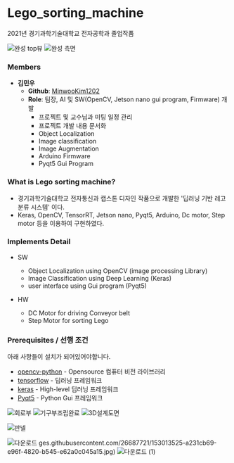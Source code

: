 # Lego_sorting_machine
2021년 경기과학기술대학교 전자공학과 졸업작품

![완성 top뷰](https://user-images.githubusercontent.com/26687721/153013511-20207550-eeca-41c2-84ce-20514b09614d.jpg)
![완성 측면](https://user-images.githubusercontent.com/26687721/153013525-a231cb69-e96f-4820-b545-e62a0c045a15.jpg)

### Members

- **김민우**
  - **Github**: [MinwooKim1202](https://github.com/MinwooKim1202)
  - **Role**: 팀장, AI 및 SW(OpenCV, Jetson nano gui program, Firmware) 개발 
    - 프로젝트 및 교수님과 미팅 일정 관리
    - 프로젝트 개발 내용 문서화
    - Object Localization
    - Image classification
    - Image Augmentation
    - Arduino Firmware
    - Pyqt5 Gui Program
 
 ### What is Lego sorting machine?
- 경기과학기술대학교 전자통신과 캡스톤 디자인 작품으로 개발한 '딥러닝 기반 레고 분류 시스템' 이다.
- Keras, OpenCV, TensorRT, Jetson nano, Pyqt5, Arduino, Dc motor, Step motor 등을 이용하여 구현하였다.


### Implements Detail
- SW
  - Object Localization using OpenCV (image processing Library)
  - Image Classification using Deep Learning (Keras)
  - user interface using Gui program (Pyqt5)

- HW
  - DC Motor for driving Conveyor belt
  - Step Motor for sorting Lego

### Prerequisites / 선행 조건

아래 사항들이 설치가 되어있어야합니다.


- [opencv-python](https://pypi.org/project/opencv-python/)  - Opensource 컴퓨터 비전 라이브러리
- [tensorflow](https://www.tensorflow.org/?hl=ko) - 딥러닝 프레임워크
- [keras](https://keras.io/) - High-level 딥러닝 프레임워크
- [Pyqt5](https://pypi.org/project/PyQt5/) - Python Gui 프레임워크

![회로부](https://user-images.githubusercontent.com/26687721/153013490-adac6498-85c6-4db6-a42e-f6c9957d3a87.jpg)
![기구부조립완료](https://user-images.githubusercontent.com/26687721/153013548-b2e9c2d5-f0fd-43e4-8755-49a8730e7513.jpg)
![3D설계도면](https://user-images.githubusercontent.com/26687721/153013470-16fd4c65-dcc6-4731-86ce-55bd468f4cc3.png)

![판넬](https://user-images.githubusercontent.com/26687721/153013291-ac3f7e35-1249-4691-9068-732cd9b6905f.png)

![다운로드](https://user-images.githubusercontent.com/26687721/153014638-c71fab2a-10c7-447e-9793-4a2e77ef7efd.png)
ges.githubusercontent.com/26687721/153013525-a231cb69-e96f-4820-b545-e62a0c045a15.jpg)
![다운로드 (1)](https://user-images.githubusercontent.com/26687721/153014694-6be3d5a2-89c1-4ee6-903b-4486d33f58c0.png)

